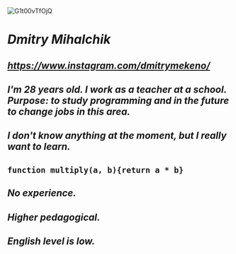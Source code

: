![G1t00vTfOjQ](https://user-images.githubusercontent.com/101602591/205995887-45f0e407-1f19-4943-883e-770f44899726.jpg)
# ***Dmitry Mihalchik***
## *https://www.instagram.com/dmitrymekeno/*
## *I'm 28 years old. I work as a teacher at a school. Purpose: to study programming and in the future to change jobs in this area.*
## *I don't know anything at the moment, but I really want to learn.*
## `function multiply(a, b){return a * b}`
## *No experience.*
## *Higher pedagogical.*
## *English level is low.*
